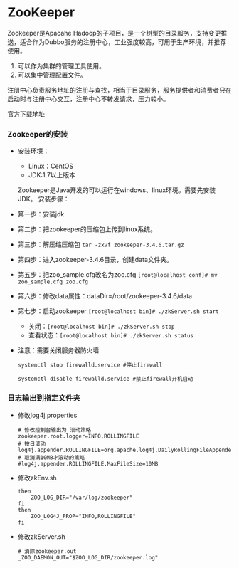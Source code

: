 # ZooKeeper

Zookeeper是Apacahe Hadoop的子项目，是一个树型的目录服务，支持变更推送，适合作为Dubbo服务的注册中心，工业强度较高，可用于生产环境，并推荐使用。

1. 可以作为集群的管理工具使用。
2. 可以集中管理配置文件。

注册中心负责服务地址的注册与查找，相当于目录服务，服务提供者和消费者只在启动时与注册中心交互，注册中心不转发请求，压力较小。

[官方下载地址](http://zookeeper.apache.org/releases.html#download)

### Zookeeper的安装
- 安装环境：
    - Linux：CentOS
    - JDK:1.7以上版本

    Zookeeper是Java开发的可以运行在windows、linux环境。需要先安装JDK。
    安装步骤：

- 第一步：安装jdk

- 第二步：把zookeeper的压缩包上传到linux系统。

- 第三步：解压缩压缩包 `tar -zxvf zookeeper-3.4.6.tar.gz`

- 第四步：进入zookeeper-3.4.6目录，创建data文件夹。

- 第五步：把zoo_sample.cfg改名为zoo.cfg `[root@localhost conf]# mv zoo_sample.cfg zoo.cfg`

- 第六步：修改data属性：dataDir=/root/zookeeper-3.4.6/data

- 第七步：启动zookeeper `[root@localhost bin]# ./zkServer.sh start`
    - 关闭：`[root@localhost bin]# ./zkServer.sh stop`
    - 查看状态：`[root@localhost bin]# ./zkServer.sh status`

- 注意：需要关闭服务器防火墙

    `systemctl stop firewalld.service #停止firewall`

    `systemctl disable firewalld.service #禁止firewall开机启动`

### 日志输出到指定文件夹

- 修改log4j.properties

  ```shell
  # 修改控制台输出为 滚动策略
  zookeeper.root.logger=INFO,ROLLINGFILE
  # 按日滚动
  log4j.appender.ROLLINGFILE=org.apache.log4j.DailyRollingFileAppender
  # 取消满10MB才滚动的策略
  #log4j.appender.ROLLINGFILE.MaxFileSize=10MB
  ```

- 修改zkEnv.sh

  ```shell
  then
      ZOO_LOG_DIR="/var/log/zookeeper"
  fi
  then
      ZOO_LOG4J_PROP="INFO,ROLLINGFILE"
  fi
  ```

- 修改zkServer.sh

  ```shell
  # 消除zookeeper.out
  _ZOO_DAEMON_OUT="$ZOO_LOG_DIR/zookeeper.log"
  ```